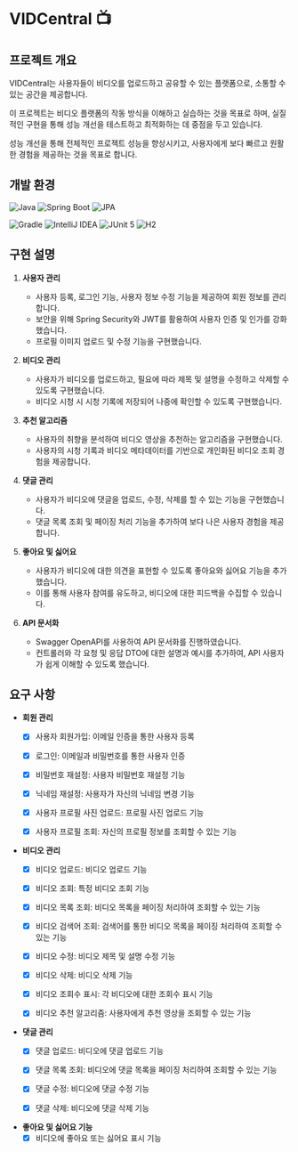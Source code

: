 # VIDCentral 📺

## 프로젝트 개요

VIDCentral는 사용자들이 비디오를 업로드하고 공유할 수 있는 플랫폼으로, 소통할 수 있는 공간을 제공합니다.

이 프로젝트는 비디오 플랫폼의 작동 방식을 이해하고 실습하는 것을 목표로 하며, 실질적인 구현을 통해 성능 개선을 테스트하고 최적화하는 데 중점을 두고 있습니다.

성능 개선을 통해 전체적인 프로젝트 성능을 향상시키고, 사용자에게 보다 빠르고 원활한 경험을 제공하는 것을 목표로 합니다.

## 개발 환경

<img src="https://img.shields.io/badge/java-007396?style=for-the-badge&logo=java&logoColor=white" alt="Java"> <img src="https://img.shields.io/badge/spring-6DB33F?style=for-the-badge&logo=spring&logoColor=white" alt="Spring Boot"> <img src="https://img.shields.io/badge/JPA-007396?style=for-the-badge&logo=java&logoColor=white" alt="JPA">
<br>

<img src="https://img.shields.io/badge/gradle-02303A?style=for-the-badge&logo=gradle&logoColor=white" alt="Gradle"> <img src="https://img.shields.io/badge/intellij-000000?style=for-the-badge&logo=intellij-idea&logoColor=white" alt="IntelliJ IDEA"> <img src="https://img.shields.io/badge/junit5-25A162?style=for-the-badge&logo=junit5&logoColor=white" alt="JUnit 5"> <img src="https://img.shields.io/badge/h2-4CAF50?style=for-the-badge&logo=h2&logoColor=white" alt="H2">

## 구현 설명

1. **사용자 관리**
    - 사용자 등록, 로그인 기능, 사용자 정보 수정 기능을 제공하여 회원 정보를 관리합니다.
    - 보안을 위해 Spring Security와 JWT를 활용하여 사용자 인증 및 인가를 강화했습니다.
    - 프로필 이미지 업로드 및 수정 기능을 구현했습니다.

2. **비디오 관리**
    - 사용자가 비디오를 업로드하고, 필요에 따라 제목 및 설명을 수정하고 삭제할 수 있도록 구현했습니다.
    - 비디오 시청 시 시청 기록에 저장되어 나중에 확인할 수 있도록 구현했습니다.

3. **추천 알고리즘**
    - 사용자의 취향을 분석하여 비디오 영상을 추천하는 알고리즘을 구현했습니다.
    - 사용자의 시청 기록과 비디오 메타데이터를 기반으로 개인화된 비디오 조회 경험을 제공합니다.

4. **댓글 관리**
    - 사용자가 비디오에 댓글을 업로드, 수정, 삭제를 할 수 있는 기능을 구현했습니다.
    - 댓글 목록 조회 및 페이징 처리 기능을 추가하여 보다 나은 사용자 경험을 제공합니다.

5. **좋아요 및 싫어요**
    - 사용자가 비디오에 대한 의견을 표현할 수 있도록 좋아요와 싫어요 기능을 추가했습니다.
    - 이를 통해 사용자 참여를 유도하고, 비디오에 대한 피드백을 수집할 수 있습니다.

6. **API 문서화**
    - Swagger OpenAPI를 사용하여 API 문서화를 진행하였습니다.
    - 컨트롤러와 각 요청 및 응답 DTO에 대한 설명과 예시를 추가하여, API 사용자가 쉽게 이해할 수 있도록 했습니다.

## 요구 사항

- **회원 관리**
    - [X] 사용자 회원가입: 이메일 인증을 통한 사용자 등록
    - [X] 로그인: 이메일과 비밀번호를 통한 사용자 인증
    - [X] 비밀번호 재설정: 사용자 비밀번호 재설정 기능
    - [X] 닉네임 재설정: 사용자가 자신의 닉네임 변경 기능
    - [X] 사용자 프로필 사진 업로드: 프로필 사진 업로드 기능
    - [X] 사용자 프로필 조회: 자신의 프로필 정보를 조회할 수 있는 기능


- **비디오 관리**
    - [X] 비디오 업로드: 비디오 업로드 기능
    - [X] 비디오 조회: 특정 비디오 조회 기능
    - [X] 비디오 목록 조회: 비디오 목록을 페이징 처리하여 조회할 수 있는 기능
    - [X] 비디오 검색어 조회: 검색어를 통한 비디오 목록을 페이징 처리하여 조회할 수 있는 기능
    - [X] 비디오 수정: 비디오 제목 및 설명 수정 기능
    - [X] 비디오 삭제: 비디오 삭제 기능
    - [X] 비디오 조회수 표시: 각 비디오에 대한 조회수 표시 기능
    - [X] 비디오 추천 알고리즘: 사용자에게 추천 영상을 조회할 수 있는 기능


- **댓글 관리**
    - [X] 댓글 업로드: 비디오에 댓글 업로드 기능
    - [X] 댓글 목록 조회: 비디오에 댓글 목록을 페이징 처리하여 조회할 수 있는 기능
    - [X] 댓글 수정: 비디오에 댓글 수정 기능
    - [X] 댓글 삭제: 비디오에 댓글 삭제 기능


- **좋아요 및 싫어요 기능**
    - [X] 비디오에 좋아요 또는 싫어요 표시 기능
